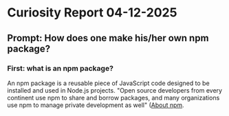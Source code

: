 # Curiosity Report 04-12-2025
## Prompt: How does one make his/her own npm package? 

### First: what is an npm package? 
An npm package is a reusable piece of JavaScript code designed to be installed and used in Node.js projects. "Open source developers from every continent use npm to share and borrow packages, and many organizations use npm to manage private development as well" ([About npm]([url](https://docs.npmjs.com/about-npm)).
